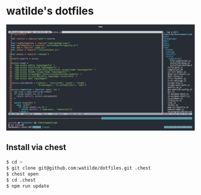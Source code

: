 # watilde's dotfiles
![screen shot](./screen.jpg)

## Install via chest
```
$ cd ~
$ git clone git@github.com:watilde/dotfiles.git .chest
$ chest open
$ cd .chest
$ npm run update
```
